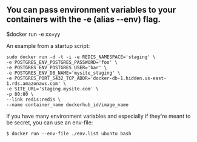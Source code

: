 ## You can pass environment variables to your containers with the -e (alias --env) flag.

$docker run -e xx=yy

An example from a startup script:

```
sudo docker run -d -t -i -e REDIS_NAMESPACE='staging' \
-e POSTGRES_ENV_POSTGRES_PASSWORD='foo' \
-e POSTGRES_ENV_POSTGRES_USER='bar' \
-e POSTGRES_ENV_DB_NAME='mysite_staging' \
-e POSTGRES_PORT_5432_TCP_ADDR='docker-db-1.hidden.us-east-1.rds.amazonaws.com' \
-e SITE_URL='staging.mysite.com' \
-p 80:80 \
--link redis:redis \
--name container_name dockerhub_id/image_name
```

If you have many environment variables and especially if they're meant to be secret, you can use an env-file:

```
$ docker run --env-file ./env.list ubuntu bash
```
